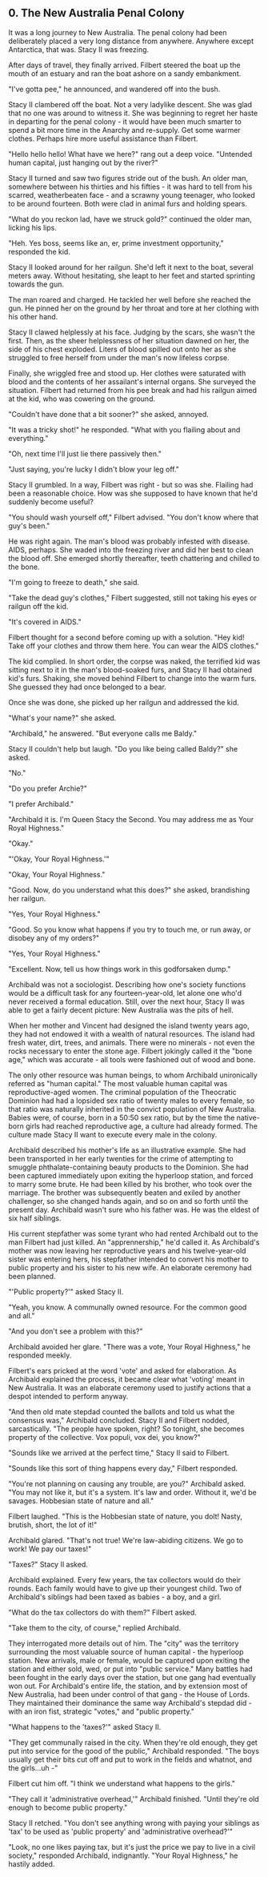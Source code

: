## 0. The New Australia Penal Colony

It was a long journey to New Australia. The penal colony had been deliberately placed a very long distance from anywhere. Anywhere except Antarctica, that was. Stacy II was freezing.

After days of travel, they finally arrived. Filbert steered the boat up the mouth of an estuary and ran the boat ashore on a sandy embankment.

"I've gotta pee," he announced, and wandered off into the bush.

Stacy II clambered off the boat. Not a very ladylike descent. She was glad that no one was around to witness it. She was beginning to regret her haste in departing for the penal colony - it would have been much smarter to spend a bit more time in the Anarchy and re-supply. Get some warmer clothes. Perhaps hire more useful assistance than Filbert.

"Hello hello hello! What have we here?" rang out a deep voice. "Untended human capital, just hanging out by the river?"

Stacy II turned and saw two figures stride out of the bush. An older man, somewhere between his thirties and his fifties - it was hard to tell from his scarred, weatherbeaten face - and a scrawny young teenager, who looked to be around fourteen. Both were clad in animal furs and holding spears.

"What do you reckon lad, have we struck gold?" continued the older man, licking his lips.

"Heh. Yes boss, seems like an, er, prime investment opportunity," responded the kid.

Stacy II looked around for her railgun. She'd left it next to the boat, several meters away. Without hesitating, she leapt to her feet and started sprinting towards the gun.

The man roared and charged. He tackled her well before she reached the gun. He pinned her on the ground by her throat and tore at her clothing with his other hand.

Stacy II clawed helplessly at his face. Judging by the scars, she wasn't the first. Then, as the sheer helplessness of her situation dawned on her, the side of his chest exploded. Liters of blood spilled out onto her as she struggled to free herself from under the man's now lifeless corpse.

Finally, she wriggled free and stood up. Her clothes were saturated with blood and the contents of her assailant's internal organs. She surveyed the situation. Filbert had returned from his pee break and had his railgun aimed at the kid, who was cowering on the ground.

"Couldn't have done that a bit sooner?" she asked, annoyed.

"It was a tricky shot!" he responded. "What with you flailing about and everything."

"Oh, next time I'll just lie there passively then."

"Just saying, you're lucky I didn't blow your leg off."

Stacy II grumbled. In a way, Filbert was right - but so was she. Flailing had been a reasonable choice. How was she supposed to have known that he'd suddenly become useful?

"You should wash yourself off," Filbert advised. "You don't know where that guy's been."

He was right again. The man's blood was probably infested with disease. AIDS, perhaps. She waded into the freezing river and did her best to clean the blood off. She emerged shortly thereafter, teeth chattering and chilled to the bone.

"I'm going to freeze to death," she said.

"Take the dead guy's clothes," Filbert suggested, still not taking his eyes or railgun off the kid.

"It's covered in AIDS."

Filbert thought for a second before coming up with a solution. "Hey kid! Take off your clothes and throw them here. You can wear the AIDS clothes."

The kid complied. In short order, the corpse was naked, the terrified kid was sitting next to it in the man's blood-soaked furs, and Stacy II had obtained kid's furs. Shaking, she moved behind Filbert to change into the warm furs. She guessed they had once belonged to a bear.

Once she was done, she picked up her railgun and addressed the kid.

"What's your name?" she asked.

"Archibald," he answered. "But everyone calls me Baldy."

Stacy II couldn't help but laugh. "Do you like being called Baldy?" she asked.

"No."

"Do you prefer Archie?"

"I prefer Archibald."

"Archibald it is. I'm Queen Stacy the Second. You may address me as Your Royal Highness."

"Okay."

"'Okay, Your Royal Highness.'"

"Okay, Your Royal Highness."

"Good. Now, do you understand what this does?" she asked, brandishing her railgun.

"Yes, Your Royal Highness."

"Good. So you know what happens if you try to touch me, or run away, or disobey any of my orders?"

"Yes, Your Royal Highness."

"Excellent. Now, tell us how things work in this godforsaken dump."

Archibald was not a sociologist. Describing how one's society functions would be a difficult task for any fourteen-year-old, let alone one who'd never received a formal education. Still, over the next hour, Stacy II was able to get a fairly decent picture: New Australia was the pits of hell.

When her mother and Vincent had designed the island twenty years ago, they had not endowed it with a wealth of natural resources. The island had fresh water, dirt, trees, and animals. There were no minerals - not even the rocks necessary to enter the stone age. Filbert jokingly called it the "bone age," which was accurate - all tools were fashioned out of wood and bone.

The only other resource was human beings, to whom Archibald unironically referred as "human capital." The most valuable human capital was reproductive-aged women. The criminal population of the Theocratic Dominion had had a lopsided sex ratio of twenty males to every female, so that ratio was naturally inherited in the convict population of New Australia. Babies were, of course, born in a 50:50 sex ratio, but by the time the native-born girls had reached reproductive age, a culture had already formed. The culture made Stacy II want to execute every male in the colony.

Archibald described his mother's life as an illustrative example. She had been transported in her early twenties for the crime of attempting to smuggle phthalate-containing beauty products to the Dominion. She had been captured immediately upon exiting the hyperloop station, and forced to marry some brute. He had been killed by his brother, who took over the marriage. The brother was subsequently beaten and exiled by another challenger, so she changed hands again, and so on and so forth until the present day. Archibald wasn't sure who his father was. He was the eldest of six half siblings.

His current stepfather was some tyrant who had rented Archibald out to the man Filbert had just killed. An "apprennership," he'd called it. As Archibald's mother was now leaving her reproductive years and his twelve-year-old sister was entering hers, his stepfather intended to convert his mother to public property and his sister to his new wife. An elaborate ceremony had been planned.

"'Public property?'" asked Stacy II.

"Yeah, you know. A communally owned resource. For the common good and all."

"And you don't see a problem with this?"

Archibald avoided her glare. "There was a vote, Your Royal Highness," he responded meekly.

Filbert's ears pricked at the word 'vote' and asked for elaboration. As Archibald explained the process, it became clear what 'voting' meant in New Australia. It was an elaborate ceremony used to justify actions that a despot intended to perform anyway.

"And then old mate stepdad counted the ballots and told us what the consensus was," Archibald concluded. Stacy II and Filbert nodded, sarcastically. "The people have spoken, right? So tonight, she becomes property of the collective. Vox populi, vox dei, you know?"

"Sounds like we arrived at the perfect time," Stacy II said to Filbert.

"Sounds like this sort of thing happens every day," Filbert responded.

"You're not planning on causing any trouble, are you?" Archibald asked. "You may not like it, but it's a system. It's law and order. Without it, we'd be savages. Hobbesian state of nature and all."

Filbert laughed. "This is the Hobbesian state of nature, you dolt! Nasty, brutish, short, the lot of it!"

Archibald glared. "That's not true! We're law-abiding citizens. We go to work! We pay our taxes!"

"Taxes?" Stacy II asked.

Archibald explained. Every few years, the tax collectors would do their rounds. Each family would have to give up their youngest child. Two of Archibald's siblings had been taxed as babies - a boy, and a girl.

"What do the tax collectors do with them?" Filbert asked.

"Take them to the city, of course," replied Archibald.

They interrogated more details out of him. The "city" was the territory surrounding the most valuable source of human capital - the hyperloop station. New arrivals, male or female, would be captured upon exiting the station and either sold, wed, or put into "public service." Many battles had been fought in the early days over the station, but one gang had eventually won out. For Archibald's entire life, the station, and by extension most of New Australia, had been under control of that gang - the House of Lords. They maintained their dominance the same way Archibald's stepdad did - with an iron fist, strategic "votes," and "public property."

"What happens to the 'taxes?'" asked Stacy II.

"They get communally raised in the city. When they're old enough, they get put into service for the good of the public," Archibald responded. "The boys usually get their bits cut off and put to work in the fields and whatnot, and the girls...uh -"

Filbert cut him off. "I think we understand what happens to the girls."

"They call it 'administrative overhead,'" Archibald finished. "Until they're old enough to become public property."

Stacy II retched. "You don't see anything wrong with paying your siblings as 'tax' to be used as 'public property' and 'administrative overhead?'"

"Look, no one likes paying tax, but it's just the price we pay to live in a civil society," responded Archibald, indignantly. "Your Royal Highness," he hastily added.
